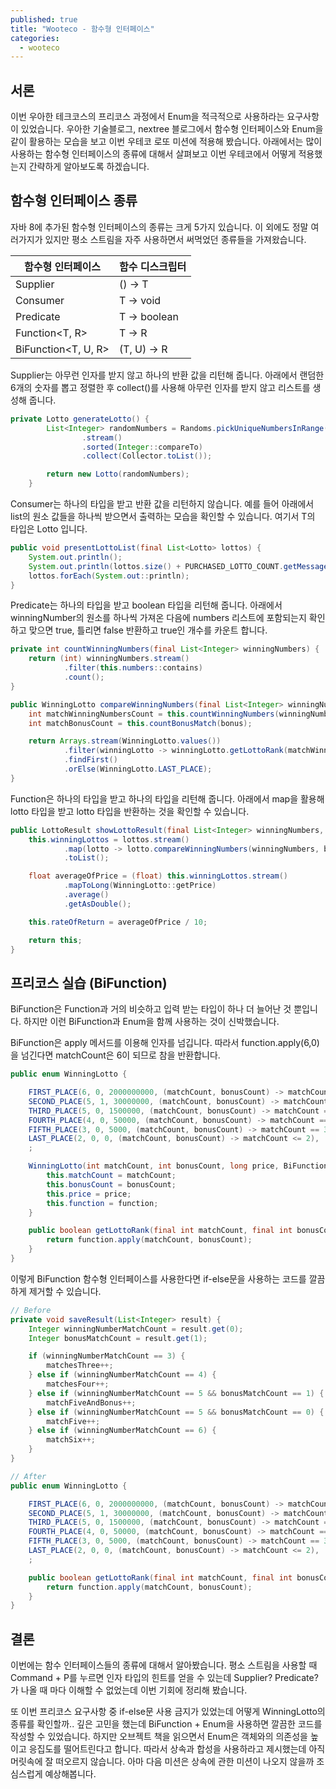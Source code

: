 ```yaml
---
published: true
title: "Wooteco - 함수형 인터페이스"
categories:
  - wooteco
---
```


## 서론
이번 우아한 테크코스의 프리코스 과정에서 Enum을 적극적으로 사용하라는 요구사항이 있었습니다. 우아한 기술블로그, nextree 블로그에서 함수형 인터페이스와 Enum을 같이 활용하는 모습을 보고 이번 우테코 로또 미션에 적용해 봤습니다. 아래에서는 많이 사용하는 함수형 인터페이스의 종류에 대해서 살펴보고 이번 우테코에서 어떻게 적용했는지 간략하게 알아보도록 하겠습니다.


## 함수형 인터페이스 종류
자바 8에 추가된 함수형 인터페이스의 종류는 크게 5가지 있습니다. 이 외에도 정말 여러가지가 있지만 평소 스트림을 자주 사용하면서 써먹었던 종류들을 가져왔습니다.


| 함수형 인터페이스 | 함수 디스크립터 |
|--------------|--------------|
| Supplier<T> | () -> T | Collect
| Consumer<T> | T -> void | forEach
| Predicate<T> | T -> boolean | filter
| Function<T, R> | T -> R | map
| BiFunction<T, U, R> | (T, U) -> R |


Supplier는 아무런 인자를 받지 않고 하나의 반환 값을 리턴해 줍니다. 아래에서 랜덤한 6개의 숫자를 뽑고 정렬한 후 collect()를 사용해 아무런 인자를 받지 않고 리스트를 생성해 줍니다.

~~~java
private Lotto generateLotto() {
        List<Integer> randomNumbers = Randoms.pickUniqueNumbersInRange(MIN_RANGE_VALUE, MAX_RANGE_VALUE, NUMBER_OF_PICK)
                .stream()
                .sorted(Integer::compareTo)
                .collect(Collector.toList());

        return new Lotto(randomNumbers);
    }
~~~

Consumer는 하나의 타입을 받고 반환 값을 리턴하지 않습니다. 예를 들어 아래에서 list의 원소 값들을 하나씩 받으면서 출력하는 모습을 확인할 수 있습니다. 여기서 T의 타입은 Lotto 입니다.

~~~java
public void presentLottoList(final List<Lotto> lottos) {
    System.out.println();
    System.out.println(lottos.size() + PURCHASED_LOTTO_COUNT.getMessage());
    lottos.forEach(System.out::println);
}
~~~

Predicate는 하나의 타입을 받고 boolean 타입을 리턴해 줍니다. 아래에서 winningNumber의 원소를 하나씩 가져온 다음에 numbers 리스트에 포함되는지 확인하고 맞으면 true, 틀리면 false 반환하고 true인 개수를 카운트 합니다.

~~~java
private int countWinningNumbers(final List<Integer> winningNumbers) {
    return (int) winningNumbers.stream()
            .filter(this.numbers::contains)
            .count();
}

public WinningLotto compareWinningNumbers(final List<Integer> winningNumbers, final Integer bonus) {
    int matchWinningNumbersCount = this.countWinningNumbers(winningNumbers);
    int matchBonusCount = this.countBonusMatch(bonus);

    return Arrays.stream(WinningLotto.values())
            .filter(winningLotto -> winningLotto.getLottoRank(matchWinningNumbersCount, matchBonusCount))
            .findFirst()
            .orElse(WinningLotto.LAST_PLACE);
}
~~~

Function은 하나의 타입을 받고 하나의 타입을 리턴해 줍니다. 아래에서 map을 활용해 lotto 타입을 받고 lotto 타입을 반환하는 것을 확인할 수 있습니다. 

~~~java
public LottoResult showLottoResult(final List<Integer> winningNumbers, final Integer bonus, final List<Lotto> lottos) {
    this.winningLottos = lottos.stream()
            .map(lotto -> lotto.compareWinningNumbers(winningNumbers, bonus))
            .toList();

    float averageOfPrice = (float) this.winningLottos.stream()
            .mapToLong(WinningLotto::getPrice)
            .average()
            .getAsDouble();

    this.rateOfReturn = averageOfPrice / 10;

    return this;
}
~~~


## 프리코스 실습 (BiFunction)
BiFunction은 Function과 거의 비슷하고 입력 받는 타입이 하나 더 늘어난 것 뿐입니다. 하지만 이런 BiFunction과 Enum을 함께 사용하는 것이 신박했습니다.

BiFunction은 apply 메서드를 이용해 인자를 넘깁니다. 따라서 function.apply(6,0)을 넘긴다면 matchCount은 6이 되므로 참을 반환합니다.

~~~java
public enum WinningLotto {

    FIRST_PLACE(6, 0, 2000000000, (matchCount, bonusCount) -> matchCount == 6),
    SECOND_PLACE(5, 1, 30000000, (matchCount, bonusCount) -> matchCount == 5 && bonusCount == 1),
    THIRD_PLACE(5, 0, 1500000, (matchCount, bonusCount) -> matchCount == 5 && bonusCount == 0),
    FOURTH_PLACE(4, 0, 50000, (matchCount, bonusCount) -> matchCount == 4),
    FIFTH_PLACE(3, 0, 5000, (matchCount, bonusCount) -> matchCount == 3),
    LAST_PLACE(2, 0, 0, (matchCount, bonusCount) -> matchCount <= 2),
    ;

    WinningLotto(int matchCount, int bonusCount, long price, BiFunction<Integer, Integer, Boolean> function) {
        this.matchCount = matchCount;
        this.bonusCount = bonusCount;
        this.price = price;
        this.function = function;
    }

    public boolean getLottoRank(final int matchCount, final int bonusCount) {
        return function.apply(matchCount, bonusCount);
    }
}
~~~

이렇게 BiFunction 함수형 인터페이스를 사용한다면 if-else문을 사용하는 코드를 깔끔하게 제거할 수 있습니다.

~~~java
// Before
private void saveResult(List<Integer> result) {
    Integer winningNumberMatchCount = result.get(0);
    Integer bonusMatchCount = result.get(1);

    if (winningNumberMatchCount == 3) {
        matchesThree++;
    } else if (winningNumberMatchCount == 4) {
        matchesFour++;
    } else if (winningNumberMatchCount == 5 && bonusMatchCount == 1) {
        matchFiveAndBonus++;
    } else if (winningNumberMatchCount == 5 && bonusMatchCount == 0) {
        matchFive++;
    } else if (winningNumberMatchCount == 6) {
        matchSix++;
    }
}

// After
public enum WinningLotto {

    FIRST_PLACE(6, 0, 2000000000, (matchCount, bonusCount) -> matchCount == 6),
    SECOND_PLACE(5, 1, 30000000, (matchCount, bonusCount) -> matchCount == 5 && bonusCount == 1),
    THIRD_PLACE(5, 0, 1500000, (matchCount, bonusCount) -> matchCount == 5 && bonusCount == 0),
    FOURTH_PLACE(4, 0, 50000, (matchCount, bonusCount) -> matchCount == 4),
    FIFTH_PLACE(3, 0, 5000, (matchCount, bonusCount) -> matchCount == 3),
    LAST_PLACE(2, 0, 0, (matchCount, bonusCount) -> matchCount <= 2),
    ;

    public boolean getLottoRank(final int matchCount, final int bonusCount) {
        return function.apply(matchCount, bonusCount);
    }
}
~~~

## 결론
이번에는 함수 인터페이스들의 종류에 대해서 알아봤습니다. 평소 스트림을 사용할 때 Command + P를 누르면 인자 타입의 힌트를 얻을 수 있는데 Supplier? Predicate? 가 나올 때 마다 이해할 수 없었는데 이번 기회에 정리해 봤습니다.

또 이번 프리코스 요구사항 중 if-else문 사용 금지가 있었는데 어떻게 WinningLotto의 종류를 확인할까.. 깊은 고민을 했는데 BiFunction + Enum을 사용하면 깔끔한 코드를 작성할 수 있었습니다. 하지만 오브젝트 책을 읽으면서 Enum은 객체와의 의존성을 높이고 응집도를 떨어트린다고 합니다. 따라서 상속과 합성을 사용하라고 제시했는데 아직 머릿속에 잘 떠오르지 않습니다. 아마 다음 미션은 상속에 관한 미션이 나오지 않을까 조심스럽게 예상해봅니다.
